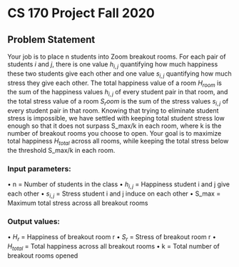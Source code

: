 # CS 170 Project Fall 2020

## Problem Statement

Your job is to place n students into Zoom breakout rooms. For each pair of students $i$ and $j$, there is one value $h_{i,j}$ quantifying how much happiness these two students give each other and one value $s_{i,j}$ quantifying how much stress they give each other. The total happiness value of a room $H_{room}$ is the sum of the happiness values $h_{i,j}$ of every student pair in that room, and the total stress value of a room $S_room$ is the sum of the stress values $s_{i,j}$  of every student pair in that room. Knowing that trying to eliminate student stress is impossible, we have settled with keeping total student stress low enough so that it does not surpass S_max/k in each room, where k is the number of breakout rooms you choose to open. Your goal is to maximize total happiness $H_{total}$ across all rooms, while keeping the total stress below the threshold S_max/k in each room.

### Input parameters:
• n = Number of students in the class
• $h_{i,j}$ = Happiness student i and j give each other
• $s_{i,j}$ = Stress student i and j induce on each other
• S_max = Maximum total stress across all breakout rooms



### Output values:
• $H_r$ = Happiness of breakout room r
• $S_r$ = Stress of breakout room r
• $H_{total}$ = Total happiness across all breakout rooms 
• k = Total number of breakout rooms opened